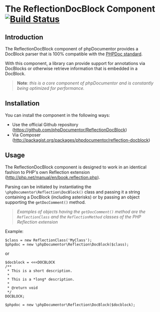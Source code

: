 The ReflectionDocBlock Component [![Build Status](https://secure.travis-ci.org/phpDocumentor/ReflectionDocBlock.png)](https://travis-ci.org/phpDocumentor/ReflectionDocBlock)
================================

Introduction
------------

The ReflectionDocBlock component of phpDocumentor provides a DocBlock parser
that is 100% compatible with the [PHPDoc standard](http://phpdoc.org/docs/latest).

With this component, a library can provide support for annotations via DocBlocks
or otherwise retrieve information that is embedded in a DocBlock.

> **Note**: *this is a core component of phpDocumentor and is constantly being
> optimized for performance.*

Installation
------------

You can install the component in the following ways:

* Use the official Github repository (https://github.com/phpDocumentor/ReflectionDocBlock)
* Via Composer (http://packagist.org/packages/phpdocumentor/reflection-docblock)

Usage
-----

The ReflectionDocBlock component is designed to work in an identical fashion to
PHP's own Reflection extension (http://php.net/manual/en/book.reflection.php).

Parsing can be initiated by instantiating the
`\phpDocumentor\Reflection\DocBlock()` class and passing it a string containing
a DocBlock (including asterisks) or by passing an object supporting the
`getDocComment()` method.

> *Examples of objects having the `getDocComment()` method are the
> `ReflectionClass` and the `ReflectionMethod` classes of the PHP
> Reflection extension*

Example:

    $class = new ReflectionClass('MyClass');
    $phpdoc = new \phpDocumentor\Reflection\DocBlock($class);

or

    $docblock = <<<DOCBLOCK
    /**
     * This is a short description.
     *
     * This is a *long* description.
     *
     * @return void
     */
    DOCBLOCK;

    $phpdoc = new \phpDocumentor\Reflection\DocBlock($docblock);
